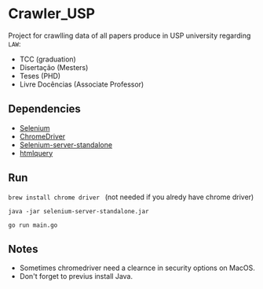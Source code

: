 # Crawler_USP
Project for crawlling data of all papers produce in USP university regarding ```LAW```:
- TCC (graduation)
- Disertação (Mesters)
- Teses (PHD)
- Livre Docências (Associate Professor) 

## Dependencies
- [Selenium](https://github.com/tebeka/selenium#readme)
- [ChromeDriver](https://sites.google.com/a/chromium.org/chromedriver/)
- [Selenium-server-standalone](https://selenium-release.storage.googleapis.com/index.html?path=3.5/)
- [htmlquery](https://github.com/antchfx/htmlquery)

## Run
```brew install chrome driver ``` (not needed if you alredy have chrome driver)

```java -jar selenium-server-standalone.jar```

```go run main.go```


## Notes
- Sometimes chromedriver need a clearnce in security options on MacOS.
- Don't forget to previus install Java.
